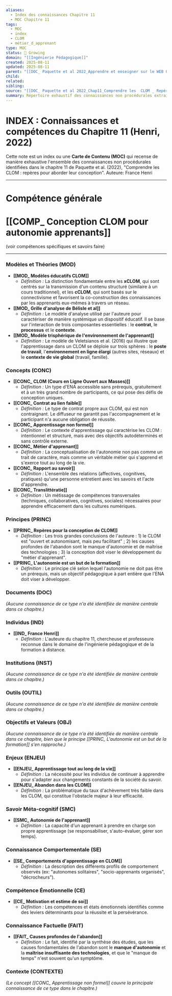 ```yaml
---
aliases:
  - Index des connaissances Chapitre 11
  - MOC Chapitre 11
tags:
  - MOC
  - index
  - CLOM
  - métier_d_apprenant
type: MOC
status: 🌿 Growing
domain: "[[Ingénierie Pédagogique]]"
created: 2025-08-11
updated: 2025-08-11
parent: "[[DOC_ Paquette et al 2022_Apprendre et enseigner sur le WEB Quelle ingénierie pédagogique_]]"
child: 
related: 
sibling: 
source: "[[DOC_ Paquette et al 2022_Chap11_Comprendre les  CLOM _ Repères pour aborder leur conception]]"
summary: Répertoire exhaustif des connaissances non procédurales extraites du chapitre 11 sur les CLOM et le métier d'apprenant.
---
```


# INDEX : Connaissances et compétences du Chapitre 11 (Henri, 2022)

Cette note est un index ou une **Carte de Contenu (MOC)** qui recense de manière exhaustive l'ensemble des connaissances non procédurales identifiées dans le chapitre 11 de Paquette et al. (2022), "Comprendre les CLOM : repères pour aborder leur conception". Auteure: France Henri

---
# Compétence générale
# [[COMP_ Conception CLOM pour autonomie apprenants]] 

(voir compétences spécifiques et savoirs faire)

---
### **Modèles et Théories (MOD)**

- **[[MOD_ Modèles éducatifs CLOM]]**
    - *Définition :* La distinction fondamentale entre les **xCLOM**, qui sont centrés sur la transmission d'un contenu structuré (similaire à un cours traditionnel), et les **cCLOM**, qui sont basés sur le connectivisme et favorisent la co-construction des connaissances par les apprenants eux-mêmes à travers un réseau.
- **[[MOD_ Grille d'analyse de Bélisle et al]]**
    - *Définition :* Le modèle d'analyse utilisé par l'auteure pour caractériser de manière systémique un dispositif éducatif. Il se base sur l'interaction de trois composantes essentielles : le **contrat**, le **processus** et le **contexte**.
- **[[MOD_ Modèle trisphérique de l'environnement de l'apprenant]]**
    - *Définition :* Le modèle de Veletsianos et al. (2016) qui illustre que l'apprentissage dans un CLOM se déploie sur trois sphères : le **poste de travail**, l'**environnement en ligne élargi** (autres sites, réseaux) et le **contexte de vie global** (travail, famille).

### **Concepts (CONC)**

- **[[CONC_ CLOM (Cours en Ligne Ouvert aux Masses)]]**
    - *Définition :* Un type d'ENA accessible sans prérequis, gratuitement et à un très grand nombre de participants, ce qui pose des défis de conception uniques.
- **[[CONC_ Contrat au lien faible]]**
    - *Définition :* Le type de contrat propre aux CLOM, qui est non contraignant. Le diffuseur ne garantit pas l'accompagnement et le participant n'a aucune obligation de réussite.
- **[[CONC_ Apprentissage non formel]]**
    - *Définition :* Le contexte d'apprentissage qui caractérise les CLOM : intentionnel et structuré, mais avec des objectifs autodéterminés et sans contrôle externe.
- **[[CONC_ Métier d'apprenant]]**
    - *Définition :* La conceptualisation de l'autonomie non pas comme un trait de caractère, mais comme un véritable métier qui s'apprend et s'exerce tout au long de la vie.
- **[[CONC_ Rapport au savoir]]**
    - *Définition :* L'ensemble des relations (affectives, cognitives, pratiques) qu'une personne entretient avec les savoirs et l'acte d'apprendre.
- **[[CONC_ Translittératie]]**
    - *Définition :* Un métissage de compétences transversales (techniques, collaboratives, cognitives, sociales) nécessaires pour apprendre efficacement dans les cultures numériques.

### **Principes (PRINC)**

- **[[PRINC_ Repères pour la conception de CLOM]]**
    - *Définition :* Les trois grandes conclusions de l'auteure : 1) le CLOM est "ouvert et autonomisant, mais peu facilitant" ; 2) les causes profondes de l'abandon sont le manque d'autonomie et de maîtrise des technologies ; 3) la conception doit viser le développement du "métier d'apprenant".
- **[[PRINC_ L'autonomie est un but de la formation]]**
    - *Définition :* Le principe clé selon lequel l'autonomie ne doit pas être un prérequis, mais un objectif pédagogique à part entière que l'ENA doit viser à développer.

### **Documents (DOC)**

*(Aucune connaissance de ce type n'a été identifiée de manière centrale dans ce chapitre.)*

### **Individus (IND)**

- **[[IND_ France Henri]]**
    - *Définition :* L'auteure du chapitre 11, chercheuse et professeure reconnue dans le domaine de l'ingénierie pédagogique et de la formation à distance.

### **Institutions (INST)**

*(Aucune connaissance de ce type n'a été identifiée de manière centrale dans ce chapitre.)*

### **Outils (OUTIL)**

*(Aucune connaissance de ce type n'a été identifiée de manière centrale dans ce chapitre.)*

### **Objectifs et Valeurs (OBJ)**

*(Aucune connaissance de ce type n'a été identifiée de manière centrale dans ce chapitre, bien que le principe [[PRINC_ L'autonomie est un but de la formation]] s'en rapproche.)*

### **Enjeux (ENJEU)**

- **[[ENJEU_ Apprentissage tout au long de la vie]]**
    - *Définition :* La nécessité pour les individus de continuer à apprendre pour s'adapter aux changements constants de la société du savoir.
- **[[ENJEU_ Abandon dans les CLOM]]**
    - *Définition :* La problématique du taux d'achèvement très faible dans les CLOM, qui constitue l'obstacle majeur à leur efficacité.

### **Savoir Méta-cognitif (SMC)**

- **[[SMC_ Autonomie de l'apprenant]]**
    - *Définition :* La capacité d'un apprenant à prendre en charge son propre apprentissage (se responsabiliser, s'auto-évaluer, gérer son temps).

### **Connaissance Comportementale (SE)**

- **[[SE_ Comportements d'apprentissage en CLOM]]**
    - *Définition :* La description des différents profils de comportement observés (ex: "autonomes solitaires", "socio-apprenants organisés", "décrocheurs").

### **Compétence Émotionnelle (CE)**

- **[[CE_ Motivation et estime de soi]]**
    - *Définition :* Les compétences et états émotionnels identifiés comme des leviers déterminants pour la réussite et la persévérance.

### **Connaissance Factuelle (FAIT)**

- **[[FAIT_ Causes profondes de l'abandon]]**
    - *Définition :* Le fait, identifié par la synthèse des études, que les causes fondamentales de l'abandon sont le **manque d'autonomie** et la **maîtrise insuffisante des technologies**, et que le "manque de temps" n'est souvent qu'un symptôme.

### **Contexte (CONTEXTE)**

*(Le concept [[CONC_ Apprentissage non formel]] couvre la principale connaissance de ce type dans le chapitre.)*